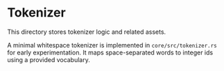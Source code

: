 # Tokenizer

This directory stores tokenizer logic and related assets.

A minimal whitespace tokenizer is implemented in `core/src/tokenizer.rs` for early experimentation. It maps space-separated words to integer ids using a provided vocabulary.
